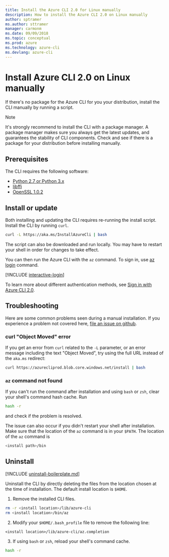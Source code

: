 ```yaml
---
title: Install the Azure CLI 2.0 for Linux manually
description: How to install the Azure CLI 2.0 on Linux manually
author: sptramer
ms.author: sttramer
manager: carmonm
ms.date: 09/09/2018
ms.topic: conceptual
ms.prod: azure
ms.technology: azure-cli
ms.devlang: azure-cli
---
```


# Install Azure CLI 2.0 on Linux manually

If there's no package for the Azure CLI for you your distribution, install the CLI manually by running a script.

> [!NOTE]
> It's strongly recommend to install the CLI with a package manager. A package manager makes sure you always get the latest updates,
> and guarantees the stability of CLI components. Check and see if there is a package for your distribution before
> installing manually.

## Prerequisites

The CLI requires the following software:

* [Python 2.7 or Python 3.x](https://www.python.org/downloads/)
* [libffi](https://sourceware.org/libffi/)
* [OpenSSL 1.0.2](https://www.openssl.org/source/)

## Install or update

Both installing and updating the CLI requires re-running the install script. Install the CLI by running `curl`.

```bash
curl -L https://aka.ms/InstallAzureCli | bash
```

The script can also be downloaded and run locally. You may have to restart your shell in order for changes to take effect.

You can then run the Azure CLI with the `az` command. To sign in, use [az login](/cli/azure/reference-index#az-login) command.

[!INCLUDE [interactive-login](includes/interactive-login.md)]

To learn more about different authentication methods, see [Sign in with Azure CLI 2.0](authenticate-azure-cli.md).

## Troubleshooting

Here are some common problems seen during a manual installation. If you experience a problem not covered here, [file an issue on github](https://github.com/Azure/azure-cli/issues).

### curl "Object Moved" error

If you get an error from `curl` related to the `-L` parameter, or an error message including the text "Object Moved", try using
the full URL instead of the `aka.ms` redirect:

```bash
curl https://azurecliprod.blob.core.windows.net/install | bash
```

### `az` command not found

If you can't run the command after installation and using `bash` or `zsh`, clear your shell's command hash cache. Run

```bash
hash -r
```

and check if the problem is resolved.

The issue can also occur if you didn't restart your shell after installation. Make sure that the location of the `az` command is in your `$PATH`. The location
of the `az` command is

```bash
<install path>/bin
```

## Uninstall

[!INCLUDE [uninstall-boilerplate.md](includes/uninstall-boilerplate.md)]

Uninstall the CLI by directly deleting the files from the location chosen at the time of installation. The default install location is `$HOME`.

1. Remove the installed CLI files.

  ```bash
  rm -r <install location>/lib/azure-cli
  rm <install location>/bin/az
  ```

2. Modify your `$HOME/.bash_profile` file to remove the following line:

  ```text
  <install location>/lib/azure-cli/az.completion
  ```

3. If using `bash` or `zsh`, reload your shell's command cache.

  ```bash
  hash -r
  ```
